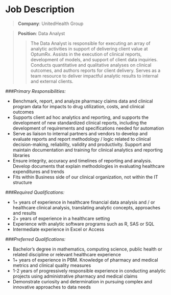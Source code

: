 # Job Description
>**Company**: UnitedHealth Group

>**Position**: Data Analyst
>>The Data Analyst is responsible for executing an array of analytic activities in support of delivering client value at OptumRx. Assists in the execution of clinical reports, development of models, and support of client data inquiries. Conducts quantitative and qualitative analyses on clinical outcomes, and authors reports for client delivery. Serves as a team resource to deliver impactful analytic results to internal and external clients.

###*Primary Responsibilities:*
* Benchmark, report, and analyze pharmacy claims data and clinical program data for impacts to drug utilization, costs, and clinical outcomes
* Supports client ad hoc analytics and reporting, and supports the development of new standardized clinical reports, including the development of requirements and specifications needed for automation
* Serve as liaison to internal partners and vendors to develop and evaluate reports and report methodology / logic related to clinical decision-making, reliability, validity and productivity. Support and maintain documentation and training for clinical analytics and reporting libraries
* Ensure integrity, accuracy and timelines of reporting and analysis. Develop documents that explain methodologies in evaluating healthcare expenditures and trends
* Fits within Business side of our clinical organization, not within the IT structure

###*Required Qualifications:*
* 1+ years of experience in healthcare financial data analysis and / or healthcare clinical analysis, translating analytic concepts, approaches and results
* 2+ years of experience in a healthcare setting
* Experience with analytic software programs such as R, SAS or SQL
* Intermediate experience in Excel or Access 

###*Preferred Qualifications:*
* Bachelor’s degree in mathematics, computing science, public health or related discipline or relevant healthcare experience
* 1+ years of experience in PBM. Knowledge of pharmacy and medical metrics and clinical quality measures
* 1-2 years of progressively responsible experience in conducting analytic projects using administrative pharmacy and medical claims
* Demonstrate curiosity and determination in pursuing complex and innovative approaches to data needs